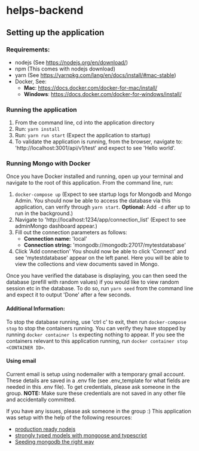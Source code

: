 # helps-backend
## Setting up the application
### Requirements:
- nodejs (See https://nodejs.org/en/download/)
- npm (This comes with nodejs download)
- yarn (See https://yarnpkg.com/lang/en/docs/install/#mac-stable)
- Docker, See:
    - __Mac__: https://docs.docker.com/docker-for-mac/install/
    - __Windows__: https://docs.docker.com/docker-for-windows/install/


### Running the application
1. From the command line, cd into the application directory 
2. Run: `yarn install`
3. Run: `yarn run start` (Expect the application to startup)
4. To validate the application is running, from the browser, navigate to: 'http://localhost:3001/api/v1/test' and expect to see 'Hello world'.


### Running Mongo with Docker
Once you have Docker installed and running, open up your terminal and navigate to the root of this application.
From the command line, run:
1. `docker-compose up` (Expect to see startup logs for Mongodb and Mongo Admin. You should now be able to access the database via this application, can verify through `yarn start`. __Optional:__ Add `-d` after up to run in the background.)
2. Navigate to 'http://localhost:1234/app/connection_list' (Expect to see adminMongo dashboard appear.)
3. Fill out the connection parameters as follows:
    - __Connection name:__ 'local'
    - __Connection string:__ 'mongodb://mongodb:27017/mytestdatabase'
4. Click 'Add connection'
You should now be able to click 'Connect' and see 'mytestdatabase' appear on the left panel. Here you will be able to view the collections and view documents saved in Mongo.


Once you have verified the database is displaying, you can then seed the database (prefill with random values) if you would like to view random session etc in the database. To do so, run `yarn seed` from the command line and expect it to output 'Done' after a few seconds.

#### Additional Information:
To stop the database running, use 'ctrl c' to exit, then run `docker-compose stop` to stop the containers running.
You can verify they have stopped by running `docker container ls` expecting nothing to appear. If you see the containers relevant to this application running, run `docker container stop <CONTAINER ID>`.


#### Using email
Current email is setup using nodemailer with a temporary gmail account. These details are saved in a .env file (see .env_template for what fields are needed in this .env file). To get credentials,
please ask someone in the group. __NOTE:__ Make sure these credentials are not saved in any other file and accidentally committed.

If you have any issues, please ask someone in the group :)
This application was setup with the help of the following resources:
- [production ready nodejs](https://itnext.io/production-ready-node-js-rest-apis-setup-using-typescript-postgresql-and-redis-a9525871407)
- [strongly typed models with mongoose and typescript](https://medium.com/@tomanagle/strongly-typed-models-with-mongoose-and-typescript-7bc2f7197722)
- [Seeding mongodb the right way](https://medium.com/@pkosiec/seeding-mongodb-database-the-right-way-32a8a0e75490)
